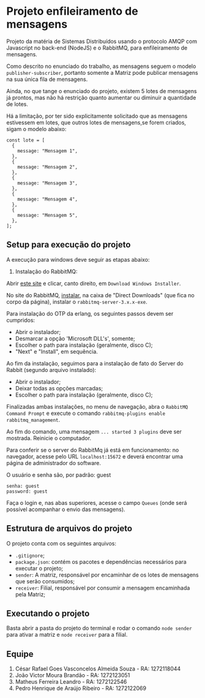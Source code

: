 # Projeto enfileiramento de mensagens 
Projeto da matéria de Sistemas Distribuídos usando o protocolo AMQP com Javascript no back-end (NodeJS) e o RabbitMQ, para enfileiramento de mensagens. 

Como descrito no enunciado do trabalho, as mensagens seguem o modelo `publisher-subscriber`, portanto somente a Matriz pode publicar mensagens na sua única fila de mensagens. 

Ainda, no que tange o enunciado do projeto, existem 5 lotes de mensagens já prontos, mas não há restrição quanto aumentar ou diminuir a quantidade de lotes.

Há a limitação, por ter sido explicitamente solicitado que as mensagens estivessem em lotes, que outros lotes de mensagens,se forem criados, sigam o modelo abaixo:

``` 
const lote = [
  {
    message: "Mensagem 1",
  },
  {
    message: "Mensagem 2",
  },
  {
    message: "Mensagem 3",
  },
  {
    message: "Mensagem 4",
  },
  {
    message: "Mensagem 5",
  },
];
```
## Setup para execução do projeto

A execução para windows deve seguir as etapas abaixo:

1. Instalação do RabbitMQ:

Abrir <a href="https://www.erlang.org/downloads">este site</a> e clicar, canto direito, em `Download Windows Installer`. 

No site do RabbitMQ, <a href="https://www.rabbitmq.com/install-windows.html">instalar</a>, na caixa de "Direct Downloads" (que fica no corpo da página), instalar o `rabbitmq-server-3.x.x-exe`.

Para instalação do OTP da erlang, os seguintes passos devem ser cumpridos:

- Abrir o instalador;  
- Desmarcar a opção 'Microsoft DLL's', somente;
- Escolher o path para instalação (geralmente, disco C); 
- "Next" e "Install", em sequência. 

Ao fim da instalação, seguimos para a instalação de fato do Server do Rabbit (segundo arquivo instalado):

- Abrir o instalador;
- Deixar todas as opções marcadas; 
- Escolher o path para instalação (geralmente, disco C); 

Finalizadas ambas instalações, no menu de navegação, abra o `RabbitMQ Command Prompt` e execute o comando `rabbitmq-plugins enable rabbitmq_management`.

Ao fim do comando, uma mensagem `... started 3 plugins` deve ser mostrada. Reinicie o computador. 


Para conferir se o server do RabbitMq já está em funcionamento: no navegador, acesse pelo URL `localhost:15672` e deverá encontrar uma página de administrador do software. 

O usuário e senha são, por padrão: guest
```
senha: guest
password: guest
```
Faça o login e, nas abas superiores, acesse o campo `Queues` (onde será possível acompanhar o envio das mensagens).

## Estrutura de arquivos do projeto

O projeto conta com os seguintes arquivos: 

- `.gitignore`;
- `package.json`: contém os pacotes e dependências necessários para executar o projeto; 
- `sender`: A matriz, responsável por encaminhar de os lotes de mensagens que serão consumidos;
- `receiver`: Filial, responsável por consumir a mensagem encaminhada pela Matriz;


## Executando o projeto

Basta abrir a pasta do projeto do terminal e rodar o comando `node sender` para ativar a matriz e `node receiver` para a filial. 

## Equipe

1. César Rafael Goes Vasconcelos Almeida Souza - RA: 1272118044
2. João Victor Moura Brandão - RA: 1272123051
3. Matheus Ferreira Leandro - RA: 1272122546
4. Pedro Henrique de Araújo Ribeiro - RA: 1272122069